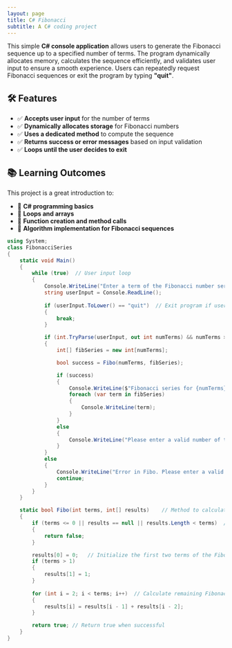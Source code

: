 ```yaml
---
layout: page
title: C# Fibonacci
subtitle: A C# coding project
---
```


This simple **C# console application** allows users to generate the Fibonacci sequence up to a specified number of terms. The program dynamically allocates memory, calculates the sequence efficiently, and validates user input to ensure a smooth experience. Users can repeatedly request Fibonacci sequences or exit the program by typing **"quit"**.  

## 🛠 Features  
- ✅ **Accepts user input** for the number of terms  
- ✅ **Dynamically allocates storage** for Fibonacci numbers  
- ✅ **Uses a dedicated method** to compute the sequence  
- ✅ **Returns success or error messages** based on input validation  
- ✅ **Loops until the user decides to exit**  

## 📚 Learning Outcomes  
This project is a great introduction to:  
- 🔹 **C# programming basics**  
- 🔹 **Loops and arrays**  
- 🔹 **Function creation and method calls**  
- 🔹 **Algorithm implementation for Fibonacci sequences**  

```csharp <br>
using System;
class FibonacciSeries
{
    static void Main()
    {
        while (true)  // User input loop
        {
            Console.WriteLine("Enter a term of the Fibonacci number series (or quit to exit): ");
            string userInput = Console.ReadLine();
            
            if (userInput.ToLower() == "quit")  // Exit program if user enters "quit"
            {
                break;
            }

            if (int.TryParse(userInput, out int numTerms) && numTerms > 0)   // Try to parse the input and ensure it's a valid positive number
            {
                int[] fibSeries = new int[numTerms];

                bool success = Fibo(numTerms, fibSeries);

                if (success)
                {
                    Console.WriteLine($"Fibonacci series for {numTerms} terms:");
                    foreach (var term in fibSeries)
                    {
                        Console.WriteLine(term);
                    }
                }
                else
                {
                    Console.WriteLine("Please enter a valid number of terms.");
                }
            }
            else
            {
                Console.WriteLine("Error in Fibo. Please enter a valid positive integer.");
                continue;
            }
        }
    }

    static bool Fibo(int terms, int[] results)    // Method to calculate Fibonacci series
    {
        if (terms <= 0 || results == null || results.Length < terms)  // Check for invalid terms
        {
            return false;
        }

        results[0] = 0;   // Initialize the first two terms of the Fibonacci sequence
        if (terms > 1)
        {
            results[1] = 1;
        }
        
        for (int i = 2; i < terms; i++)  // Calculate remaining Fibonacci terms
        {
            results[i] = results[i - 1] + results[i - 2];
        }

        return true; // Return true when successful
    }
}
